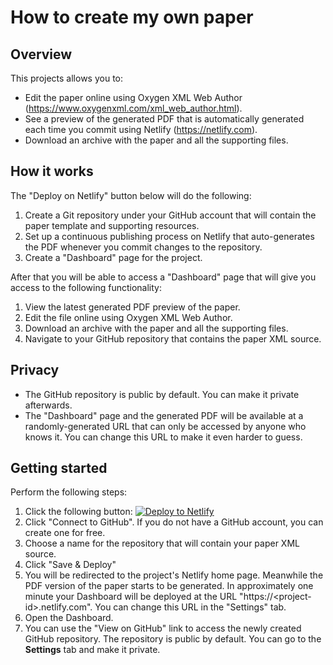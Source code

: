 # How to create my own paper

## Overview

This projects allows you to:
- Edit the paper online using Oxygen XML Web Author (https://www.oxygenxml.com/xml_web_author.html).
- See a preview of the generated PDF that is automatically generated each time you commit using Netlify (https://netlify.com).
- Download an archive with the paper and all the supporting files.

## How it works

The "Deploy on Netlify" button below will do the following:

1. Create a Git repository under your GitHub account that will contain the paper template and supporting resources.
1. Set up a continuous publishing process on Netlify that auto-generates the PDF whenever you commit changes to the repository.
1. Create a "Dashboard" page for the project.

After that you will be able to access a "Dashboard" page that will give you access to the following functionality:

1. View the latest generated PDF preview of the paper.
2. Edit the file online using Oxygen XML Web Author.
3. Download an archive with the paper and all the supporting files.
4. Navigate to your GitHub repository that contains the paper XML source.

## Privacy

- The GitHub repository is public by default. You can make it private afterwards.
- The "Dashboard" page and the generated PDF will be available at a randomly-generated URL that can only be accessed by anyone who knows it. You can change this URL to make it even harder to guess.

## Getting started

Perform the following steps:

1. Click the following button: [![Deploy to Netlify](https://www.netlify.com/img/deploy/button.svg)](https://app.netlify.com/start/deploy?repository=https://github.com/oxygenxml/markupuk-2019-paper)
2. Click "Connect to GitHub". If you do not have a GitHub account, you can create one for free.
3. Choose a name for the repository that will contain your paper XML source.
4. Click "Save & Deploy"
5. You will be redirected to the project's Netlify home page. Meanwhile the PDF version of the paper starts to be generated. In approximately one minute your Dashboard will be deployed at the URL "https://\<project-id\>.netlify.com". You can change this URL in the "Settings" tab.
6. Open the Dashboard.
7. You can use the "View on GitHub" link to access the newly created GitHub repository. The repository is public by default. You can go to the **Settings** tab and make it private.
